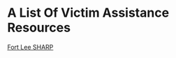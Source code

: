 <h1>A List Of Victim Assistance Resources</h1>

<a href="https://home.army.mil/lee/index.php/my-fort-lee/all-services/sharp">Fort Lee SHARP</a>
